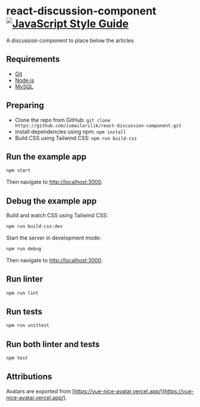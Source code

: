 # react-discussion-component [![JavaScript Style Guide](https://img.shields.io/badge/code_style-standard-brightgreen.svg)](https://standardjs.com)

A discussion component to place below the articles

## Requirements

- [Git](https://git-scm.com/downloads)
- [Node.js](https://nodejs.org/en/download/current/)
- [MySQL](https://www.mysql.com/)

## Preparing

- Clone the repo from GitHub: `git clone https://github.com/ismailarilik/react-discussion-component.git`
- Install dependencies using npm: `npm install`
- Build CSS using Tailwind CSS: `npm run build-css`

## Run the example app

```sh
npm start
```

Then navigate to [http://localhost:3000](http://localhost:3000).

## Debug the example app

Build and watch CSS using Tailwind CSS:

```sh
npm run build-css:dev
```

Start the server in development mode:

```sh
npm run debug
```

Then navigate to [http://localhost:3000](http://localhost:3000).

## Run linter

```sh
npm run lint
```

## Run tests

```sh
npm run unittest
```

## Run both linter and tests

```sh
npm test
```

## Attributions

Avatars are exported from [https://vue-nice-avatar.vercel.app/](https://vue-nice-avatar.vercel.app/).

